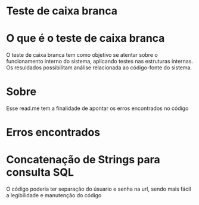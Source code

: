 # Teste de caixa branca
# O que é o teste de caixa branca
O teste de caixa branca tem como objetivo se atentar sobre o funcionamento interno do sistema, aplicando testes nas estruturas internas. Os resuldados possibilitam análise relacionada ao código-fonte do sistema.
# Sobre 
Esse read.me tem a finalidade de apontar os erros encontrados no código
# Erros encontrados
  # Concatenação de Strings para consulta SQL
  O código poderia ter separação do úsuario e senha na url, sendo mais fácil a legibilidade e manutenção do código
  
